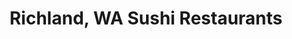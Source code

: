 ---
layout: city
title: Richland, WA Sushi Restaurants
permalink: /washington/richland/
stateAbbr: WA
stateName: Washington
cityName: Richland
---